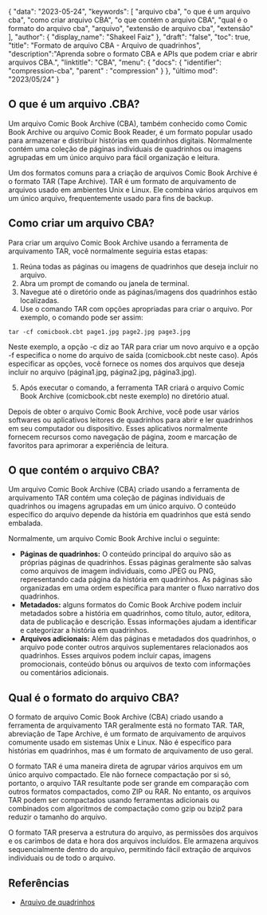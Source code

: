 {
"data": "2023-05-24",
  "keywords": [
"arquivo cba",
"o que é um arquivo cba",
"como criar arquivo CBA",
"o que contém o arquivo CBA",
"qual é o formato do arquivo cba",
"arquivo",
"extensão de arquivo cba",
"extensão"
],
  "author": {
"display_name": "Shakeel Faiz"
},
"draft": "false",
"toc": true,
"title": "Formato de arquivo CBA - Arquivo de quadrinhos",
  "description":"Aprenda sobre o formato CBA e APIs que podem criar e abrir arquivos CBA.",
"linktitle": "CBA",
  "menu": {
    "docs": {
      "identifier": "compression-cba",
"parent" : "compression"
}
},
"último mod": "2023/05/24"
}

## O que é um arquivo .CBA?

Um arquivo Comic Book Archive (CBA), também conhecido como Comic Book Archive ou arquivo Comic Book Reader, é um formato popular usado para armazenar e distribuir histórias em quadrinhos digitais. Normalmente contém uma coleção de páginas individuais de quadrinhos ou imagens agrupadas em um único arquivo para fácil organização e leitura.

Um dos formatos comuns para a criação de arquivos Comic Book Archive é o formato TAR (Tape Archive). TAR é um formato de arquivamento de arquivos usado em ambientes Unix e Linux. Ele combina vários arquivos em um único arquivo, frequentemente usado para fins de backup.

## Como criar um arquivo CBA?

Para criar um arquivo Comic Book Archive usando a ferramenta de arquivamento TAR, você normalmente seguiria estas etapas:

1. Reúna todas as páginas ou imagens de quadrinhos que deseja incluir no arquivo.
2. Abra um prompt de comando ou janela de terminal.
3. Navegue até o diretório onde as páginas/imagens dos quadrinhos estão localizadas.
4. Use o comando TAR com opções apropriadas para criar o arquivo. Por exemplo, o comando pode ser assim:

```
tar -cf comicbook.cbt page1.jpg page2.jpg page3.jpg
```

Neste exemplo, a opção -c diz ao TAR para criar um novo arquivo e a opção -f especifica o nome do arquivo de saída (comicbook.cbt neste caso). Após especificar as opções, você fornece os nomes dos arquivos que deseja incluir no arquivo (página1.jpg, página2.jpg, página3.jpg).

5. Após executar o comando, a ferramenta TAR criará o arquivo Comic Book Archive (comicbook.cbt neste exemplo) no diretório atual.

Depois de obter o arquivo Comic Book Archive, você pode usar vários softwares ou aplicativos leitores de quadrinhos para abrir e ler quadrinhos em seu computador ou dispositivo. Esses aplicativos normalmente fornecem recursos como navegação de página, zoom e marcação de favoritos para aprimorar a experiência de leitura.

## O que contém o arquivo CBA?

Um arquivo Comic Book Archive (CBA) criado usando a ferramenta de arquivamento TAR contém uma coleção de páginas individuais de quadrinhos ou imagens agrupadas em um único arquivo. O conteúdo específico do arquivo depende da história em quadrinhos que está sendo embalada.

Normalmente, um arquivo Comic Book Archive inclui o seguinte:

- **Páginas de quadrinhos:** O conteúdo principal do arquivo são as próprias páginas de quadrinhos. Essas páginas geralmente são salvas como arquivos de imagem individuais, como JPEG ou PNG, representando cada página da história em quadrinhos. As páginas são organizadas em uma ordem específica para manter o fluxo narrativo dos quadrinhos.
- **Metadados:** alguns formatos do Comic Book Archive podem incluir metadados sobre a história em quadrinhos, como título, autor, editora, data de publicação e descrição. Essas informações ajudam a identificar e categorizar a história em quadrinhos.
- **Arquivos adicionais:** Além das páginas e metadados dos quadrinhos, o arquivo pode conter outros arquivos suplementares relacionados aos quadrinhos. Esses arquivos podem incluir capas, imagens promocionais, conteúdo bônus ou arquivos de texto com informações ou comentários adicionais.

## Qual é o formato do arquivo CBA?

O formato de arquivo Comic Book Archive (CBA) criado usando a ferramenta de arquivamento TAR geralmente está no formato TAR. TAR, abreviação de Tape Archive, é um formato de arquivamento de arquivos comumente usado em sistemas Unix e Linux. Não é específico para histórias em quadrinhos, mas é um formato de arquivamento de uso geral.

O formato TAR é uma maneira direta de agrupar vários arquivos em um único arquivo compactado. Ele não fornece compactação por si só, portanto, o arquivo TAR resultante pode ser grande em comparação com outros formatos compactados, como ZIP ou RAR. No entanto, os arquivos TAR podem ser compactados usando ferramentas adicionais ou combinados com algoritmos de compactação como gzip ou bzip2 para reduzir o tamanho do arquivo.

O formato TAR preserva a estrutura do arquivo, as permissões dos arquivos e os carimbos de data e hora dos arquivos incluídos. Ele armazena arquivos sequencialmente dentro do arquivo, permitindo fácil extração de arquivos individuais ou de todo o arquivo.

## Referências
* [Arquivo de quadrinhos](https://en.wikipedia.org/wiki/Comic_book_archive)

